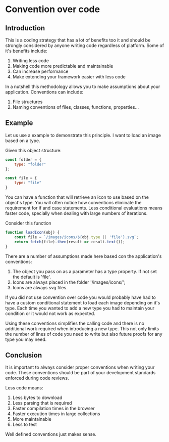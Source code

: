 # Convention over code

## Introduction
This is a coding strategy that has a lot of benefits too it and should be strongly considered by anyone writing code regardless of platform.
Some of it's benefits include:

1. Writing less code
1. Making code more predictable and maintainable
1. Can increase performance
1. Make extending your framework easier with less code

In a nutshell this methodology allows you to make assumptions about your application.
Conventions can include:

1. File structures
1. Naming conventions of files, classes, functions, properties...

## Example
Let us use a example to demonstrate this principle.
I want to load an image based on a type.

Given this object structure:
```js
const folder = {
    type: "folder"
};

const file = {
    type: "file"
}
```

You can have a function that will retrieve an icon to use based on the object's type.
You will often notice how conventions eliminate the requirement for if and case statements.
Less conditional evaluations means faster code, specially when dealing with large numbers of iterations.

Consider this function
```js
function loadIcon(obj) {
    const file = `/images/icons/${obj.type || 'file'}.svg`;
    return fetch(file).then(result => result.text());
}
```

There are a number of assumptions made here based con the application's conventions:

1. The object you pass on as a parameter has a type property. If not set the default is 'file'.
1. Icons are always placed in the folder '/images/icons/';
1. Icons are always svg files.

If you did not use convention over code you would probably have had to have a custom conditional statement to load each image depending on it's type.
Each time you wanted to add a new type you had to maintain your condition or it would not work as expected.

Using these conventions simplifies the calling code and there is no additional work required when introducing a new type.
This not only limits the number of lines of code you need to write but also future proofs for any type you may need.

## Conclusion
It is important to always consider proper conventions when writing your code.
These conventions should be part of your development standards enforced during code reviews.

Less code means:
1. Less bytes to download
1. Less parsing that is required
1. Faster compilation times in the browser
1. Faster execution times in large collections
1. More maintainable
1. Less to test

Well defined conventions just makes sense.